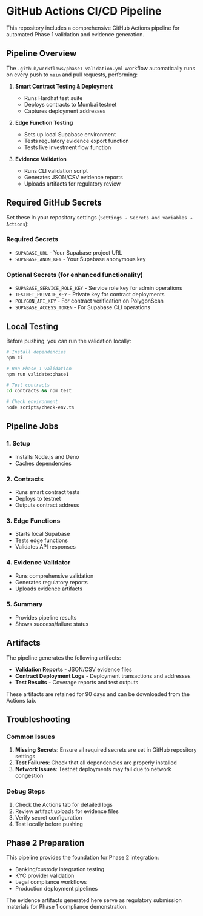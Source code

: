 # GitHub Actions CI/CD Pipeline

This repository includes a comprehensive GitHub Actions pipeline for automated Phase 1 validation and evidence generation.

## Pipeline Overview

The `.github/workflows/phase1-validation.yml` workflow automatically runs on every push to `main` and pull requests, performing:

1. **Smart Contract Testing & Deployment**
   - Runs Hardhat test suite
   - Deploys contracts to Mumbai testnet
   - Captures deployment addresses

2. **Edge Function Testing**
   - Sets up local Supabase environment
   - Tests regulatory evidence export function
   - Tests live investment flow function

3. **Evidence Validation**
   - Runs CLI validation script
   - Generates JSON/CSV evidence reports
   - Uploads artifacts for regulatory review

## Required GitHub Secrets

Set these in your repository settings (`Settings → Secrets and variables → Actions`):

### Required Secrets
- `SUPABASE_URL` - Your Supabase project URL
- `SUPABASE_ANON_KEY` - Your Supabase anonymous key

### Optional Secrets (for enhanced functionality)
- `SUPABASE_SERVICE_ROLE_KEY` - Service role key for admin operations
- `TESTNET_PRIVATE_KEY` - Private key for contract deployments
- `POLYGON_API_KEY` - For contract verification on PolygonScan
- `SUPABASE_ACCESS_TOKEN` - For Supabase CLI operations

## Local Testing

Before pushing, you can run the validation locally:

```bash
# Install dependencies
npm ci

# Run Phase 1 validation
npm run validate:phase1

# Test contracts
cd contracts && npm test

# Check environment
node scripts/check-env.ts
```

## Pipeline Jobs

### 1. Setup
- Installs Node.js and Deno
- Caches dependencies

### 2. Contracts
- Runs smart contract tests
- Deploys to testnet
- Outputs contract address

### 3. Edge Functions
- Starts local Supabase
- Tests edge functions
- Validates API responses

### 4. Evidence Validator
- Runs comprehensive validation
- Generates regulatory reports
- Uploads evidence artifacts

### 5. Summary
- Provides pipeline results
- Shows success/failure status

## Artifacts

The pipeline generates the following artifacts:

- **Validation Reports** - JSON/CSV evidence files
- **Contract Deployment Logs** - Deployment transactions and addresses
- **Test Results** - Coverage reports and test outputs

These artifacts are retained for 90 days and can be downloaded from the Actions tab.

## Troubleshooting

### Common Issues

1. **Missing Secrets**: Ensure all required secrets are set in GitHub repository settings
2. **Test Failures**: Check that all dependencies are properly installed
3. **Network Issues**: Testnet deployments may fail due to network congestion

### Debug Steps

1. Check the Actions tab for detailed logs
2. Review artifact uploads for evidence files
3. Verify secret configuration
4. Test locally before pushing

## Phase 2 Preparation

This pipeline provides the foundation for Phase 2 integration:

- Banking/custody integration testing
- KYC provider validation
- Legal compliance workflows
- Production deployment pipelines

The evidence artifacts generated here serve as regulatory submission materials for Phase 1 compliance demonstration.